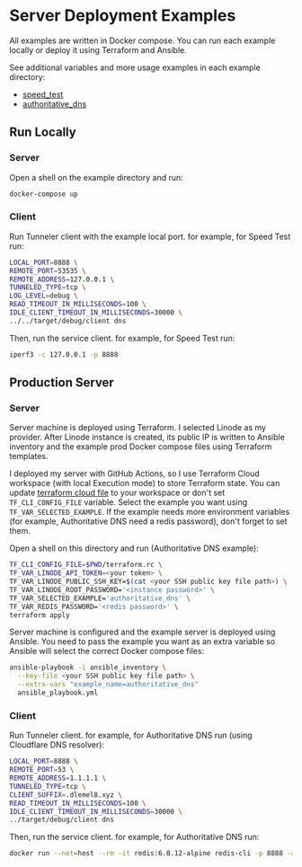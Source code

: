 # Server Deployment Examples
All examples are written in Docker compose. You can run each example locally or deploy it using Terraform and Ansible.

See additional variables and more usage examples in each example directory:
* [speed_test](speed_test/README.md)
* [authoritative_dns](authoritative_dns/README.md)

## Run Locally
### Server
Open a shell on the example directory and run:
```sh
docker-compose up
```
### Client
Run Tunneler client with the example local port. for example, for Speed Test run:
```sh
LOCAL_PORT=8888 \
REMOTE_PORT=53535 \
REMOTE_ADDRESS=127.0.0.1 \
TUNNELED_TYPE=tcp \
LOG_LEVEL=debug \
READ_TIMEOUT_IN_MILLISECONDS=100 \
IDLE_CLIENT_TIMEOUT_IN_MILLISECONDS=30000 \
../../target/debug/client dns
```
Then, run the service client. for example, for Speed Test run:
```sh
iperf3 -c 127.0.0.1 -p 8888
```

## Production Server
### Server
Server machine is deployed using Terraform. I selected Linode as my provider. After Linode instance is created, its 
public IP is written to Ansible inventory and the example prod Docker compose files using Terraform templates.

I deployed my server with GitHub Actions, so I use Terraform Cloud workspace (with local Execution mode) to store Terraform state. You can update
[terraform cloud file](terraform_cloud.tf) to your workspace or don't set `TF_CLI_CONFIG_FILE` variable.
Select the example you want using `TF_VAR_SELECTED_EXAMPLE`. If the example needs more environment variables (for 
example, Authoritative DNS need a redis password), don't forget to set them.

Open a shell on this directory and run (Authoritative DNS example):
```sh
TF_CLI_CONFIG_FILE=$PWD/terraform.rc \
TF_VAR_LINODE_API_TOKEN=<your token> \
TF_VAR_LINODE_PUBLIC_SSH_KEY=$(cat <your SSH public key file path>) \
TF_VAR_LINODE_ROOT_PASSWORD='<instance password>' \
TF_VAR_SELECTED_EXAMPLE='authoritative_dns' \
TF_VAR_REDIS_PASSWORD='<redis password>' \ 
terraform apply
```

Server machine is configured and the example server is deployed using Ansible. You need to pass the example you want as 
an extra variable so Ansible will select the correct Docker compose files:
```sh
ansible-playbook -i ansible_inventory \
  --key-file <your SSH public key file path> \
  --extra-vars "example_name=authoritative_dns"
  ansible_playbook.yml
```
### Client
Run Tunneler client. for example, for Authoritative DNS run (using Cloudflare DNS resolver):
```sh
LOCAL_PORT=8888 \
REMOTE_PORT=53 \
REMOTE_ADDRESS=1.1.1.1 \
TUNNELED_TYPE=tcp \
CLIENT_SUFFIX=.dlemel8.xyz \
READ_TIMEOUT_IN_MILLISECONDS=100 \
IDLE_CLIENT_TIMEOUT_IN_MILLISECONDS=30000 \
../target/debug/client dns
```
Then, run the service client. for example, for Authoritative DNS run:
```sh
docker run --net=host --rm -it redis:6.0.12-alpine redis-cli -p 8888 -a <redis password> info
```
